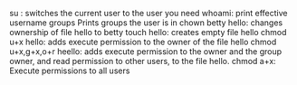 su <username>: switches the current user to the user you need
whoami: print effective username
groups <username> Prints groups the user is in
chown betty hello: changes ownership of file hello to betty
touch hello: creates empty file hello
chmod u+x hello: adds execute permission to the owner of the file hello
chmod u+x,g+x,o+r heello:  adds execute permission to the owner and the group owner, and read permission to other users, to the file hello.
chmod a+x: Execute permissions to all users


